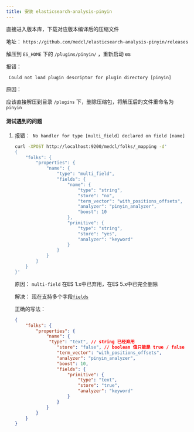 ```yaml
---
title: 安装 elasticsearch-analysis-pinyin
---
```


直接进入版本库，下载对应版本编译后的压缩文件

地址： `https://github.com/medcl/elasticsearch-analysis-pinyin/releases`

解压到 `ES_HOME` 下的 `/plugins/pinyin/` ，重新启动 es

报错：

` Could not load plugin descriptor for plugin directory [pinyin]`

原因： 

应该直接解压到目录 `/plugins` 下，删除压缩包，将解压后的文件重命名为 `pinyin`

#### 测试遇到的问题

1. 报错：` No handler for type [multi_field] declared on field [name]`

   ```bash
   curl -XPOST http://localhost:9200/medcl/folks/_mapping -d'
   {
       "folks": {
           "properties": {
               "name": {
                   "type": "multi_field",
                   "fields": {
                       "name": {
                           "type": "string",
                           "store": "no",
                           "term_vector": "with_positions_offsets",
                           "analyzer": "pinyin_analyzer",
                           "boost": 10
                       },
                       "primitive": {
                           "type": "string",
                           "store": "yes",
                           "analyzer": "keyword"
                       }
                   }
               }
           }
       }
   }'
   ```

   原因： `multi-field` 在ES 1.x中已弃用，在ES 5.x中已完全删除

   解决： 现在支持多个字段[`fields`](https://www.elastic.co/guide/en/elasticsearch/reference/5.0/multi-fields.html)

   正确的写法： 

   ```json
   {
       "folks": {
           "properties": {
               "name": {
               	"type": "text", // string 已经弃用
                   "store": "false", // boolean 值只能是 true / false
                   "term_vector": "with_positions_offsets",
                   "analyzer": "pinyin_analyzer",
                   "boost": 10,
                   "fields": {
                       "primitive": {
                           "type": "text",
                           "store": "true",
                           "analyzer": "keyword"
                       }
                   }
               }
           }
       }
   }
   ```
